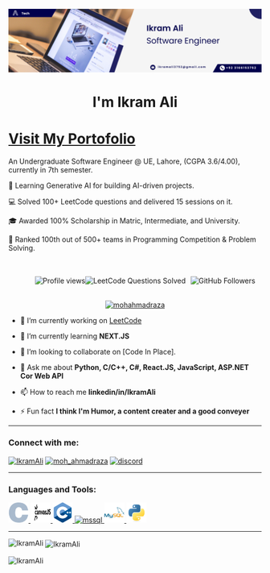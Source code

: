 ![logo](https://github.com/ikramali708/ikramali708/blob/main/White%20Blue%20Professional%20Website%20Developer%20LinkedIn%20Banner.png)

<h1 align="center">I'm Ikram Ali</h1>
<h1><a href="https://ikramali-liard.vercel.app/">Visit My Portofolio</a></h1>

<body>
    <div class="container">
        <p> </p>
        <p>An Undergraduate Software Engineer @ UE, Lahore, (CGPA 3.6/4.00), currently in 7th semester.</p>
        <p>🔹 Learning Generative AI for building AI-driven projects.</p>
        <p>💻 Solved 100+ LeetCode questions and delivered 15 sessions on it.</p>
        <p>🎓 Awarded 100% Scholarship in Matric, Intermediate, and University.</p>
        <p>🏅 Ranked 100th out of 500+ teams in Programming Competition & Problem Solving.</p>
    </div>
</body>

<br>
<br>

<div style="display: flex; justify-content: center; align-items: center; width: 100%; flex-wrap: nowrap;">
   <!-- Profile views (GitHub) -->
   <img src="https://komarev.com/ghpvc/?username=mohahmadraza&label=Profile%20views&color=0e75b6&style=flat" alt="Profile views" style="margin-left: 50px;" /> 

   <!-- LeetCode Problems Solved -->
   <img src="https://img.shields.io/badge/LeetCode-350%2B-orange" alt="LeetCode Questions Solved" style="margin-right: 10px;" />

   <!-- GitHub Followers -->
   <img src="https://img.shields.io/github/followers/mohahmadraza?label=Follow%20me&style=social" alt="GitHub Followers" style="margin-right: 10px;" />

</div>

<br>

<p align="center"> <a href="https://github.com/ryo-ma/github-profile-trophy"><img src="https://github-profile-trophy.vercel.app/?username=mohahmadraza" alt="mohahmadraza" /></a> </p>

- 🔭 I’m currently working on [LeetCode](https://leetcode.com/u/Ikram-Ali/)

- 🌱 I’m currently learning **NEXT.JS**

- 👯 I’m looking to collaborate on [Code In Place].

- 💬 Ask me about **Python, C/C++, C#, React.JS, JavaScript, ASP.NET Cor Web API**

- 📫 How to reach me **linkedin/in/IkramAli**

- ⚡ Fun fact **I think I'm Humor, a content creater and a good conveyer**

---

<h3 align="left">Connect with me:</h3>
<p align="left">
<a href="https://www.linkedin.com/in/ikram-ali-282879256/" target="_blank"><img align="center" src="https://raw.githubusercontent.com/rahuldkjain/github-profile-readme-generator/master/src/images/icons/Social/linked-in-alt.svg" alt="IkramAli" height="30" width="40" /></a>
<a href="https://leetcode.com/u/Ikram-Ali/" target="_blank"><img align="center" src="https://raw.githubusercontent.com/rahuldkjain/github-profile-readme-generator/master/src/images/icons/Social/leet-code.svg" alt="moh_ahmadraza" height="30" width="40" /></a>
<a href="https://discord.gg/https://discord.com/channels/877056448956346408/903005318127157269" target="blank"><img align="center" src="https://raw.githubusercontent.com/rahuldkjain/github-profile-readme-generator/master/src/images/icons/Social/discord.svg" alt="discord" height="30" width="40" /></a>
</p>

--- 

<h3 align="left">Languages and Tools:</h3>
<p align="left"> 
  <a href="https://www.cprogramming.com/" target="_blank" rel="noreferrer"> 
    <img src="https://raw.githubusercontent.com/devicons/devicon/master/icons/c/c-original.svg" alt="c" width="40" height="40"/> 
  </a> 
  <a href="https://canvasjs.com" target="_blank" rel="noreferrer"> 
    <img src="https://raw.githubusercontent.com/Hardik0307/Hardik0307/master/assets/canvasjs-charts.svg" alt="canvasjs" width="40" height="40"/> 
  </a> 
  <a href="https://www.w3schools.com/cpp/" target="_blank" rel="noreferrer"> 
    <img src="https://raw.githubusercontent.com/devicons/devicon/master/icons/cplusplus/cplusplus-original.svg" alt="cplusplus" width="40" height="40"/> 
  </a> 
  <a href="https://www.microsoft.com/en-us/sql-server" target="_blank" rel="noreferrer"> 
    <img src="https://www.svgrepo.com/show/303229/microsoft-sql-server-logo.svg" alt="mssql" width="40" height="40"/> 
  </a> 
  <a href="https://www.mysql.com/" target="_blank" rel="noreferrer"> 
    <img src="https://raw.githubusercontent.com/devicons/devicon/master/icons/mysql/mysql-original-wordmark.svg" alt="mysql" width="40" height="40"/> 
  </a> 
  <a href="https://www.python.org" target="_blank" rel="noreferrer"> 
    <img src="https://raw.githubusercontent.com/devicons/devicon/master/icons/python/python-original.svg" alt="python" width="40" height="40"/> 
  </a> 
</p>

---


<p><img align="left" src="https://github-readme-stats.vercel.app/api/top-langs?username=mohahmadraza&show_icons=true&locale=en&layout=compact" alt="IkramAli" /></p>

<p>&nbsp;<img align="center" src="https://github-readme-stats.vercel.app/api?username=ikramali708&show_icons=true&locale=en" alt="IkramAli" /></p>

<p><img align="center" src="https://github-readme-streak-stats.herokuapp.com/?user=mohahmadraza&" alt="IkramAli" /></p>
